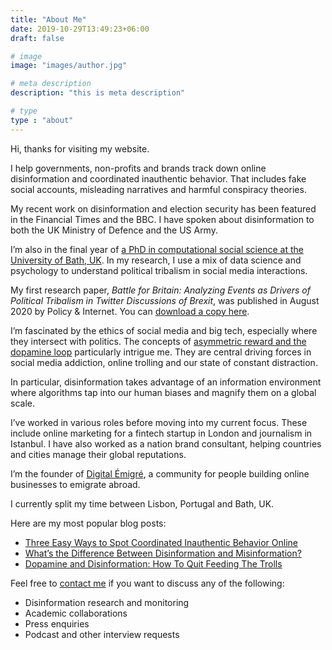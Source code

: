 ```yaml
---
title: "About Me"
date: 2019-10-29T13:49:23+06:00
draft: false

# image
image: "images/author.jpg"

# meta description
description: "this is meta description"

# type
type : "about"
---
```


Hi, thanks for visiting my website.

I help governments, non-profits and brands track down online disinformation and coordinated inauthentic behavior. That includes fake social accounts, misleading narratives and harmful conspiracy theories.

My recent work on disinformation and election security has been featured in the Financial Times and the BBC. I have spoken about disinformation to both the UK Ministry of Defence and the US Army. 

I’m also in the final year of [a PhD in computational social science at the University of Bath, UK](https://www.bath.ac.uk/case-studies/bringing-interests-passion-and-expertise-together-why-i-chose-ido-for-my-phd/). In my research, I use a mix of data science and psychology to understand political tribalism in social media interactions.

My first research paper, _Battle for Britain: Analyzing Events as Drivers of Political Tribalism in Twitter Discussions of Brexit_, was published in August 2020 by Policy & Internet. You can [download a copy here](https://onlinelibrary.wiley.com/doi/full/10.1002/poi3.247). 

I’m fascinated by the ethics of social media and big tech, especially where they intersect with politics. The concepts of [asymmetric reward and the dopamine loop](https://samanthanorth.com/disinformation-anticipatory-reward-and-why-we-should-all-quit-feeding-the-trolls/) particularly intrigue me. They are central driving forces in social media addiction, online trolling and our state of constant distraction.

In particular, disinformation takes advantage of an information environment where algorithms tap into our human biases and magnify them on a global scale.

I’ve worked in various roles before moving into my current focus. These include online marketing for a fintech startup in London and journalism in Istanbul. I have also worked as a nation brand consultant, helping countries and cities manage their global reputations.

I’m the founder of [Digital Émigré](http://www.digitalemigre.com/), a community for people building online businesses to emigrate abroad. 

I currently split my time between Lisbon, Portugal and Bath, UK. 

Here are my most popular blog posts:

- [Three Easy Ways to Spot Coordinated Inauthentic Behavior Online](https://samanthanorth.com/three-easy-ways-to-spot-coordinated-inauthentic-behavior-online/)
- [What’s the Difference Between Disinformation and Misinformation?](https://samanthanorth.com/whats-the-difference-between-disinformation-and-misinformation/)
- [Dopamine and Disinformation: How To Quit Feeding The Trolls](https://samanthanorth.com/disinformation-anticipatory-reward-and-why-we-should-all-quit-feeding-the-trolls/)

Feel free to [contact me](/contact/) if you want to discuss any of the following:

- Disinformation research and monitoring
- Academic collaborations
- Press enquiries
- Podcast and other interview requests